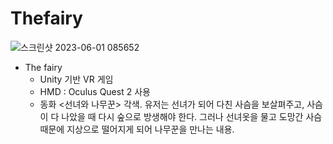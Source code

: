 # Thefairy

![스크린샷 2023-06-01 085652](https://github.com/user-attachments/assets/80524705-1606-442b-835b-1fd50f6019af)

- The fairy  
  - Unity 기반 VR 게임
  - HMD : Oculus Quest 2 사용
  - 동화 <선녀와 나무꾼> 각색. 유저는 선녀가 되어 다친 사슴을 보살펴주고, 사슴이 다 나았을 때 다시 숲으로 방생해야 한다. 그러나 선녀옷을 물고 도망간 사슴 때문에 지상으로 떨어지게 되어 나무꾼을 만나는 내용.

